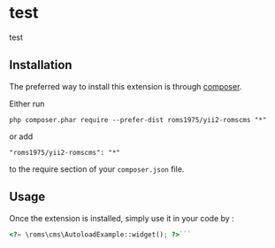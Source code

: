 test
====
test

Installation
------------

The preferred way to install this extension is through [composer](http://getcomposer.org/download/).

Either run

```
php composer.phar require --prefer-dist roms1975/yii2-romscms "*"
```

or add

```
"roms1975/yii2-romscms": "*"
```

to the require section of your `composer.json` file.


Usage
-----

Once the extension is installed, simply use it in your code by  :

```php
<?= \roms\cms\AutoloadExample::widget(); ?>```
